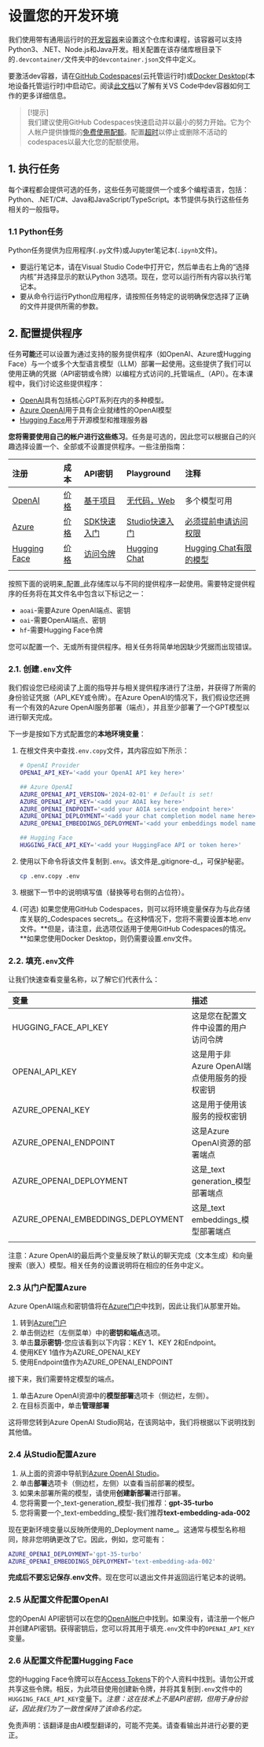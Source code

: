 # 设置您的开发环境

我们使用带有通用运行时的[开发容器](https://containers.dev?WT.mc_id=academic-105485-koreyst)来设置这个仓库和课程，该容器可以支持Python3、.NET、Node.js和Java开发。相关配置在该存储库根目录下的`.devcontainer/`文件夹中的`devcontainer.json`文件中定义。

要激活dev容器，请在[GitHub Codespaces](https://docs.github.com/en/codespaces/overview?WT.mc_id=academic-105485-koreyst)(云托管运行时)或[Docker Desktop](https://docs.docker.com/desktop/?WT.mc_id=academic-105485-koreyst)(本地设备托管运行时)中启动它。阅读[此文档](https://code.visualstudio.com/docs/devcontainers/containers?WT.mc_id=academic-105485-koreyst)以了解有关VS Code中dev容器如何工作的更多详细信息。

> [!提示]  
> 我们建议使用GitHub Codespaces快速启动并以最小的努力开始。它为个人帐户提供慷慨的[免费使用配额](https://docs.github.com/billing/managing-billing-for-github-codespaces/about-billing-for-github-codespaces#monthly-included-storage-and-core-hours-for-personal-accounts?WT.mc_id=academic-105485-koreyst)。配置[超时](https://docs.github.com/codespaces/setting-your-user-preferences/setting-your-timeout-period-for-github-codespaces?WT.mc_id=academic-105485-koreyst)以停止或删除不活动的codespaces以最大化您的配额使用。

## 1. 执行任务

每个课程都会提供可选的任务，这些任务可能提供一个或多个编程语言，包括：Python、.NET/C#、Java和JavaScript/TypeScript。本节提供与执行这些任务相关的一般指导。

### 1.1 Python任务

Python任务提供为应用程序(`.py`文件)或Jupyter笔记本(`.ipynb`文件)。

- 要运行笔记本，请在Visual Studio Code中打开它，然后单击右上角的“选择内核”并选择显示的默认Python 3选项。现在，您可以运行所有内容以执行笔记本。
- 要从命令行运行Python应用程序，请按照任务特定的说明确保您选择了正确的文件并提供所需的参数。

## 2. 配置提供程序

任务**可能**还可以设置为通过支持的服务提供程序（如OpenAI、Azure或Hugging Face）与一个或多个大型语言模型（LLM）部署一起使用。这些提供了我们可以使用正确的凭据（API密钥或令牌）以编程方式访问的_托管端点_（API）。在本课程中，我们讨论这些提供程序：

- [OpenAI](https://platform.openai.com/docs/models?WT.mc_id=academic-105485-koreyst)具有包括核心GPT系列在内的多种模型。
- [Azure OpenAI](https://learn.microsoft.com/azure/ai-services/openai/?WT.mc_id=academic-105485-koreyst)用于具有企业就绪性的OpenAI模型
- [Hugging Face](https://huggingface.co/docs/hub/index?WT.mc_id=academic-105485-koreyst)用于开源模型和推理服务器

**您将需要使用自己的帐户进行这些练习**。任务是可选的，因此您可以根据自己的兴趣选择设置一个、全部或不设置提供程序。一些注册指南：

| 注册 | 成本 | API密钥 | Playground | 注释 |
|:---|:---|:---|:---|:---|
| [OpenAI](https://platform.openai.com/signup?WT.mc_id=academic-105485-koreyst)| [价格](https://openai.com/pricing#language-models?WT.mc_id=academic-105485-koreyst)| [基于项目](https://platform.openai.com/api-keys?WT.mc_id=academic-105485-koreyst) | [无代码，Web](https://platform.openai.com/playground?WT.mc_id=academic-105485-koreyst) | 多个模型可用 |
| [Azure](https://aka.ms/azure/free?WT.mc_id=academic-105485-koreyst)| [价格](https://azure.microsoft.com/pricing/details/cognitive-services/openai-service/?WT.mc_id=academic-105485-koreyst)| [SDK快速入门](https://learn.microsoft.com/azure/ai-services/openai/quickstart?WT.mc_id=academic-105485-koreyst)| [Studio快速入门](https://learn.microsoft.com/azure/ai-services/openai/quickstart?WT.mc_id=academic-105485-koreyst) |  [必须提前申请访问权限](https://learn.microsoft.com/azure/ai-services/openai/?WT.mc_id=academic-105485-koreyst)|
| [Hugging Face](https://huggingface.co/join?WT.mc_id=academic-105485-koreyst) | [价格](https://huggingface.co/pricing) | [访问令牌](https://huggingface.co/docs/hub/security-tokens?WT.mc_id=academic-105485-koreyst) | [Hugging Chat](https://huggingface.co/chat/?WT.mc_id=academic-105485-koreyst)| [Hugging Chat有限的模型](https://huggingface.co/chat/models?WT.mc_id=academic-105485-koreyst) |
| | | | | |

按照下面的说明来_配置_此存储库以与不同的提供程序一起使用。需要特定提供程序的任务将在其文件名中包含以下标记之一：
- `aoai`-需要Azure OpenAI端点、密钥
- `oai`-需要OpenAI端点、密钥
- `hf`-需要Hugging Face令牌

您可以配置一个、无或所有提供程序。相关任务将简单地因缺少凭据而出现错误。

### 2.1. 创建`.env`文件

我们假设您已经阅读了上面的指导并与相关提供程序进行了注册，并获得了所需的身份验证凭据（API_KEY或令牌）。在Azure OpenAI的情况下，我们假设您还拥有一个有效的Azure OpenAI服务部署（端点），并且至少部署了一个GPT模型以进行聊天完成。

下一步是按如下方式配置您的**本地环境变量**：

1. 在根文件夹中查找`.env.copy`文件，其内容应如下所示：

   ```bash
   # OpenAI Provider
   OPENAI_API_KEY='<add your OpenAI API key here>'

   ## Azure OpenAI
   AZURE_OPENAI_API_VERSION='2024-02-01' # Default is set!
   AZURE_OPENAI_API_KEY='<add your AOAI key here>'
   AZURE_OPENAI_ENDPOINT='<add your AOIA service endpoint here>'
   AZURE_OPENAI_DEPLOYMENT='<add your chat completion model name here>' 
   AZURE_OPENAI_EMBEDDINGS_DEPLOYMENT='<add your embeddings model name here>'

   ## Hugging Face
   HUGGING_FACE_API_KEY='<add your HuggingFace API or token here>'
   ```

2. 使用以下命令将该文件复制到`.env`。该文件是_gitignore-d_，可保护秘密。

   ```bash
   cp .env.copy .env
   ```

3. 根据下一节中的说明填写值（替换等号右侧的占位符）。

3. (可选) 如果您使用GitHub Codespaces，则可以将环境变量保存为与此存储库关联的_Codespaces secrets_。在这种情况下，您将不需要设置本地.env文件。**但是，请注意，此选项仅适用于使用GitHub Codespaces的情况。**如果您使用Docker Desktop，则仍需要设置.env文件。

### 2.2. 填充`.env`文件

让我们快速查看变量名称，以了解它们代表什么：

| 变量 | 描述 |
| :--- | :--- |
| HUGGING_FACE_API_KEY | 这是您在配置文件中设置的用户访问令牌 |
| OPENAI_API_KEY | 这是用于非Azure OpenAI端点使用服务的授权密钥 |
| AZURE_OPENAI_KEY | 这是用于使用该服务的授权密钥 |
| AZURE_OPENAI_ENDPOINT | 这是Azure OpenAI资源的部署端点 |
| AZURE_OPENAI_DEPLOYMENT | 这是_text generation_模型部署端点 |
| AZURE_OPENAI_EMBEDDINGS_DEPLOYMENT | 这是_text embeddings_模型部署端点 |
| | |

注意：Azure OpenAI的最后两个变量反映了默认的聊天完成（文本生成）和向量搜索（嵌入）模型。相关任务的设置说明将在相应的任务中定义。

### 2.3 从门户配置Azure

Azure OpenAI端点和密钥值将在[Azure门户](https://portal.azure.com?WT.mc_id=academic-105485-koreyst)中找到，因此让我们从那里开始。

1. 转到[Azure门户](https://portal.azure.com?WT.mc_id=academic-105485-koreyst)
1. 单击侧边栏（左侧菜单）中的**密钥和端点**选项。
1. 单击**显示密钥**-您应该看到以下内容：KEY 1、KEY 2和Endpoint。
1. 使用KEY 1值作为AZURE_OPENAI_KEY
1. 使用Endpoint值作为AZURE_OPENAI_ENDPOINT

接下来，我们需要特定模型的端点。

1. 单击Azure OpenAI资源中的**模型部署**选项卡（侧边栏，左侧）。
1. 在目标页面中，单击**管理部署**

这将带您转到Azure OpenAI Studio网站，在该网站中，我们将根据以下说明找到其他值。

### 2.4 从Studio配置Azure

1. 从上面的资源中导航到[Azure OpenAI Studio](https://oai.azure.com?WT.mc_id=academic-105485-koreyst)。
1. 单击**部署**选项卡（侧边栏，左侧）以查看当前部署的模型。
1. 如果未部署所需的模型，请使用**创建新部署**进行部署。
1. 您将需要一个_text-generation_模型-我们推荐：**gpt-35-turbo**
1. 您将需要一个_text-embedding_模型-我们推荐**text-embedding-ada-002**

现在更新环境变量以反映所使用的_Deployment name_。这通常与模型名称相同，除非您明确更改了它。因此，例如，您可能有：

```bash
AZURE_OPENAI_DEPLOYMENT='gpt-35-turbo'
AZURE_OPENAI_EMBEDDINGS_DEPLOYMENT='text-embedding-ada-002'
```

**完成后不要忘记保存.env文件**。现在您可以退出文件并返回运行笔记本的说明。

### 2.5 从配置文件配置OpenAI

您的OpenAI API密钥可以在您的[OpenAI帐户](https://platform.openai.com/api-keys?WT.mc_id=academic-105485-koreyst)中找到。如果没有，请注册一个帐户并创建API密钥。获得密钥后，您可以将其用于填充`.env`文件中的`OPENAI_API_KEY`变量。

### 2.6 从配置文件配置Hugging Face

您的Hugging Face令牌可以在[Access Tokens](https://huggingface.co/settings/tokens?WT.mc_id=academic-105485-koreyst)下的个人资料中找到。请勿公开或共享这些令牌。相反，为此项目使用创建新令牌，并将其复制到`.env`文件中的`HUGGING_FACE_API_KEY`变量下。_注意：这在技术上不是API密钥，但用于身份验证，因此我们为了一致性保持了该命名约定。_


免责声明：该翻译是由AI模型翻译的，可能不完美。请查看输出并进行必要的更正。